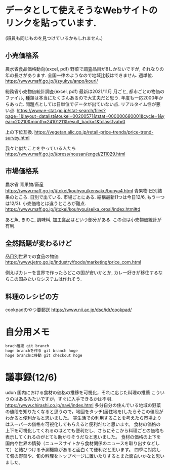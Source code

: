 # データとして使えそうなWebサイトのリンクを貼っています.

(班員も同じものを見つけているかもしれません.)


## 小売価格系

農水省食品価格動向(excel, pdf)
野菜で調査品目が8しかないですが, それなりの年の長さがあります. 全国一律のようなので地域比較はできません. 週単位.
https://www.maff.go.jp/j/zyukyu/anpo/kouri/


総務省小売物価統計調査(excel, pdf)
最新は2021/11月
月ごと, 都市ごとの物価のファイル, 種類は本当にたくさんあるので大丈夫だと思う. 年度も一応2000年からあった.
問題点としては日単位でデータが出ていない点. リアルタイム性が悪い点.
https://www.e-stat.go.jp/stat-search/files?page=1&layout=datalist&toukei=00200571&tstat=000000680001&cycle=1&year=20210&month=24101211&result_back=1&tclass1val=0

上の下位互換.
https://vegetan.alic.go.jp/retail-price-trends/price-trend-survey.html

我々と似たことをやっている人たち
https://www.maff.go.jp/j/press/nousan/engei/211029.html

## 市場価格系

農水省
青果物/畜産
https://www.maff.go.jp/j/tokei/kouhyou/kensaku/bunya4.html
青果物
日別結果のところ.
日別で出ている. 市場ごとにある. 結構最新(1つは今日12/6, もう一つは12/3). 小売価格とは違うところが難点.
https://www.maff.go.jp/j/tokei/kouhyou/seika_orosi/index.html#d

あと魚, きのこ, 調味料, 加工食品はという部分がある. この点は小売物価統計が有利.


## 全然話題が変わるけど

品目別世界での食品の物価
https://www.jetro.go.jp/industry/foods/marketing/price_com.html

例えばカレーを世界で作ったらどこの国が安いかとか, カレー好きが移住するならこの国みたいなシステムは作れそう.


## 料理のレシピの方

cookpadのやつ要郵送
https://www.nii.ac.jp/dsc/idr/cookpad/

# 自分用メモ

```bash
brach確認 git branch
hoge branchを作る git branch hoge
hoge branchに移動 git checkout hoge
```

# 議事録(12/6)

udon
国内における食材の価格の推移を可視化，それに応じた料理の推薦
こういうのはあるみたいですが，すぐに入手できるかは不明．
https://www.chirashi.co.jp/navi/index.html
多分自分の住んでいる地域の野菜の値段を知りたくなると思うので，地図をタッチ(居住地を)したらそこの値段がわかると便利かもと思いました。
実生活での利用することを考えたら市場よりはスーパーの価格を可視化してもらえると便利だなと思います。
食材の価格の上下を可視化してくれるのはとても便利だし、さらにそこから料理ごとの価格も表示してくれるのがとても助かりそうだなと思いました。
食材の価格の上下を国内や世界の情勢（ニュースサイトから食材関係のニュースを取り出すなどして）と結びつける予測機能があると面白くて便利だと思います。
四季に対応して旬の野菜や、旬の料理をトップページに置いたりするとまた面白いかなと思いました。


